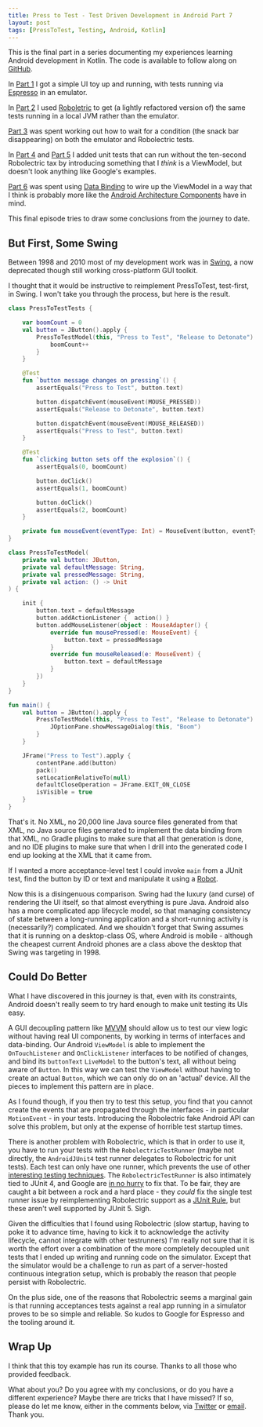 ```yaml
---
title: Press to Test - Test Driven Development in Android Part 7
layout: post
tags: [PressToTest, Testing, Android, Kotlin]
---
```


This is the final part in a series documenting my experiences learning Android development in Kotlin. The code is available to follow along on [GitHub](https://github.com/dmcg/PressToTest).

In [Part 1](press-to-test-part-1.html) I got a simple UI toy up and running, with tests running via [Espresso](https://developer.android.com/training/testing/espresso) in an emulator.

In [Part 2](press-to-test-part-2.html) I used [Roboletric](http://robolectric.org/) to get (a lightly refactored version of) the same tests running in a local JVM rather than the emulator.

[Part 3](press-to-test-part-3.html) was spent working out how to wait for a condition (the snack bar disappearing) on both the emulator and Robolectric tests.

In [Part 4](press-to-test-part-4.html) and [Part 5](press-to-test-part-5.html) I added unit tests that can run without the ten-second Robolectric tax by introducing something that I *think* is a ViewModel, but doesn't look anything like Google's examples.

[Part 6](press-to-test-part-6.html) was spent using [Data Binding](https://developer.android.com/topic/libraries/data-binding) to wire up the ViewModel in a way that I think is probably more like the [Android Architecture Components](https://developer.android.com/topic/libraries/architecture) have in mind.

This final episode tries to draw some conclusions from the journey to date.

## But First, Some Swing

Between 1998 and 2010 most of my development work was in [Swing](https://en.wikipedia.org/wiki/Swing_(Java)), a now deprecated though still working cross-platform GUI toolkit. 

I thought that it would be instructive to reimplement PressToTest, test-first, in Swing. I won't take you through the process, but here is the result.

```kotlin
class PressToTestTests {

    var boomCount = 0
    val button = JButton().apply {
        PressToTestModel(this, "Press to Test", "Release to Detonate") {
            boomCount++
        }
    }

    @Test
    fun `button message changes on pressing`() {
        assertEquals("Press to Test", button.text)

        button.dispatchEvent(mouseEvent(MOUSE_PRESSED))
        assertEquals("Release to Detonate", button.text)

        button.dispatchEvent(mouseEvent(MOUSE_RELEASED))
        assertEquals("Press to Test", button.text)
    }

    @Test
    fun `clicking button sets off the explosion`() {
        assertEquals(0, boomCount)

        button.doClick()
        assertEquals(1, boomCount)

        button.doClick()
        assertEquals(2, boomCount)
    }

    private fun mouseEvent(eventType: Int) = MouseEvent(button, eventType, currentTimeMillis(), 0, 0, 0, 0, false)
}
```

```kotlin
class PressToTestModel(
    private val button: JButton,
    private val defaultMessage: String,
    private val pressedMessage: String,
    private val action: () -> Unit
) {

    init {
        button.text = defaultMessage
        button.addActionListener {  action() }
        button.addMouseListener(object : MouseAdapter() {
            override fun mousePressed(e: MouseEvent) {
                button.text = pressedMessage
            }
            override fun mouseReleased(e: MouseEvent) {
                button.text = defaultMessage
            }
        })
    }
}
```

```kotlin
fun main() {
    val button = JButton().apply {
        PressToTestModel(this, "Press to Test", "Release to Detonate") {
            JOptionPane.showMessageDialog(this, "Boom")
        }
    }

    JFrame("Press to Test").apply {
        contentPane.add(button)
        pack()
        setLocationRelativeTo(null)
        defaultCloseOperation = JFrame.EXIT_ON_CLOSE
        isVisible = true
    }
}
```

That's it. No XML, no 20,000 line Java source files generated from that XML, no Java source files generated to implement the data binding from that XML, no Gradle plugins to make sure that all that generation is done, and no IDE plugins to make sure that when I drill into the generated code I end up looking at the XML that it came from.

If I wanted a more acceptance-level test I could invoke `main` from a JUnit test, find the button by ID or text and manipulate it using a [Robot](https://docs.oracle.com/javase/8/docs/api/java/awt/Robot.html).

Now this is a disingenuous comparison. Swing had the luxury (and curse) of rendering the UI itself, so that almost everything is pure Java. Android also has a more complicated app lifecycle model, so that managing consistency of state between a long-running application and a short-running activity is (necessarily?) complicated. And we shouldn't forget that Swing assumes that it is running on a desktop-class OS, where Android is mobile - although the cheapest current Android phones are a class above the desktop that Swing was targeting in 1998.

## Could Do Better

What I have discovered in this journey is that, even with its constraints, Android doesn't really seem to try hard enough to make unit testing its UIs easy. 

A GUI decoupling pattern like [MVVM](https://en.wikipedia.org/wiki/Model%E2%80%93view%E2%80%93viewmodel) should allow us to test our view logic without having real UI components, by working in terms of interfaces and data-binding. Our Android `ViewModel` is able to implement the `OnTouchListener` and `OnClickListener` interfaces to be notified of changes, and bind its `buttonText` `LiveModel` to the button's text, all without being aware of `Button`. In this way we can test the `ViewModel` without having to create an actual `Button`, which we can only do on an 'actual' device. All the pieces to implement this pattern are in place.

As I found though, if you then try to test this setup, you find that you cannot create the events that are propagated through the interfaces - in particular `MotionEvent` - in your tests. Introducing the Robolectric fake Android API can solve this problem, but only at the expense of horrible test startup times.

There is another problem with Robolectric, which is that in order to use it, you have to run your tests with the `RobolectricTestRunner` (maybe not directly, the `AndroidJUnit4` test runner delegates to Robolectric for unit tests). Each test can only have one runner, which prevents the use of other [interesting testing techniques](https://github.com/dmcg/minutest). The `RobolectricTestRunner` is also intimately tied to JUnit 4, and Google are [in no hurry](https://github.com/robolectric/robolectric/issues/3477) to fix that. To be fair, they are caught a bit between a rock and a hard place - they *could* fix the single test runner issue by reimplementing Robolectric support as a [JUnit Rule](https://github.com/junit-team/junit4/wiki/rules), but these aren't well supported by JUnit 5. Sigh.

Given the difficulties that I found using Robolectric (slow startup, having to poke it to advance time, having to kick it to acknowledge the activity lifecycle, cannot integrate with other testrunners) I'm really not sure that it is worth the effort over a combination of the more completely decoupled unit tests that I ended up writing and running code on the simulator. Except that the simulator would be a challenge to run as part of a server-hosted continuous integration setup, which is probably the reason that people persist with Robolectric.   

On the plus side, one of the reasons that Robolectric seems a marginal gain is that running acceptances tests against a real app running in a simulator proves to be so simple and reliable. So kudos to Google for Espresso and the tooling around it.
 
## Wrap Up

I think that this toy example has run its course. Thanks to all those who provided feedback. 

What about you? Do you agree with my conclusions, or do you have a different experience? Maybe there are tricks that I have missed? If so, please do let me know, either in the comments below, via [Twitter](https://twitter.com/duncanmcg) or [email](http://oneeyedmen.com/mailto:duncan@oneeyedmen.com). Thank you.


